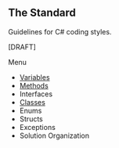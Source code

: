 ## The Standard

Guidelines for C# coding styles.

[DRAFT]

Menu

- [Variables](Variables.md)
- [Methods](Methods.md)
- Interfaces
- [Classes](Classes.md)
- Enums
- Structs
- Exceptions
- Solution Organization
